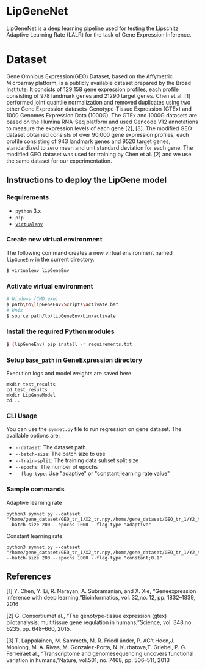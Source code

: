 # LipGeneNet

LipGeneNet is a deep learning pipeline used for testing the Lipschitz Adaptive Learning Rate (LALR) for the task of Gene Expression Inference.

# Dataset
Gene Omnibus Expression(GEO) Dataset, based on the Affymetric Microarray platform, is a publicly available dataset prepared by the Broad Institute. It consists of 129 158 gene expression profiles, each profile consisting of 978 landmark genes and 21290 target genes. Chen et al. [1] performed joint quantile normalization and removed duplicates using two other Gene Expression datasets-Genotype-Tissue Expression (GTEx) and 1000 Genomes Expression Data (1000G).  The GTEx and 1000G datasets are based on the Illumina RNA-Seq platform and used Gencode V12 annotations to measure the expression levels of each gene [2], [3]. The modified GEO dataset obtained consists of over 90,000 gene expression profiles, each profile consisting of 943 landmark genes and 9520 target genes, standardized to zero mean and unit standard deviation for each gene. The modified GEO dataset was used for training by Chen et al. [2] and we use the same dataset for our experimentation.


## Instructions to deploy the LipGene model

### Requirements
* `python` 3.x
* `pip`
* [`virtualenv`](https://virtualenv.pypa.io/en/latest/)

### Create new virtual environment
The following command creates a new virtual environment named `lipGeneEnv` in the current directory.
```sh
$ virtualenv lipGeneEnv
```

### Activate virtual environment
```sh
# Windows (CMD.exe)
$ path\to\lipGeneEnv\Scripts\activate.bat
# Unix
$ source path/to/lipGeneEnv/bin/activate
```
### Install the required Python modules
```sh
$ (lipGeneEnv) pip install -r requirements.txt
```

### Setup ```base_path``` in GeneExpression directory
Execution logs and model weights are saved here
```
mkdir test_results
cd test_results
mkdir LipGeneModel
cd ..
```

### CLI Usage
You can use the `symnet.py` file to run regression on gene dataset. The available options are:
*  `--dataset`: The dataset path.
*  `--batch-size`: The batch size to use
*  `--train-split`: The training data subset split size
*  `--epochs`: The number of epochs
*  `--flag-type`: Use "adaptive" or "constant;learning rate value"

### Sample commands

Adaptive learning rate
```
python3 symnet.py --dataset "/home/gene_dataset/GEO_tr_1/X2_tr.npy,/home/gene_dataset/GEO_tr_1/Y2_tr.npy,/home/gene_dataset/GEO_tr_1/X_va.npy,/home/gene_dataset/GEO_tr_1/Y_va.npy" --batch-size 200 --epochs 1000 --flag-type "adaptive" 
```
Constant learning rate
```
python3 symnet.py --dataset "/home/gene_dataset/GEO_tr_1/X2_tr.npy,/home/gene_dataset/GEO_tr_1/Y2_tr.npy,/home/gene_dataset/GEO_tr_1/X_va.npy,/home/gene_dataset/GEO_tr_1/Y_va.npy" --batch-size 200 --epochs 1000 --flag-type "constant;0.1" 
```

## References
<a id="1">[1]</a> 
Y.  Chen,  Y.  Li,  R.  Narayan,  A.  Subramanian,  and  X.  Xie,  “Geneexpression  inference  with  deep  learning,”Bioinformatics,  vol.  32,no. 12, pp. 1832–1839, 2016

<a id="2">[2]</a> 
G. Consortiumet al., “The genotype-tissue expression (gtex) pilotanalysis: multitissue gene regulation in humans,”Science, vol. 348,no. 6235, pp. 648–660, 2015.

<a id="3">[3]</a> 
T.  Lappalainen,  M.  Sammeth,  M.  R.  Friedl ̈ander,  P.  AC‘t  Hoen,J.   Monlong,   M.   A.   Rivas,   M.   Gonzalez-Porta,   N.   Kurbatova,T.   Griebel,   P.   G.   Ferreiraet   al.,   “Transcriptome   and   genomesequencing uncovers functional variation in humans,”Nature, vol.501, no. 7468, pp. 506–511, 2013
